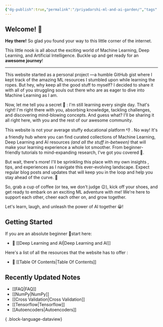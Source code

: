```yaml
---
{"dg-publish":true,"permalink":"/priyadarshi-ml-and-ai-garden/","tags":["home","guide","start","index","digital-garden","gardenEntry","gardenEntry","gardenEntry","gardenEntry","gardenEntry","gardenEntry"],"noteIcon":"2","updated":"2024-05-22T16:03:20.604+05:30"}
---
```



## Welcome! 👋

**Hey there!** So glad you found your way to this little corner of the internet.  
  
This little nook is all about the exciting world of Machine Learning, Deep Learning, and Artificial Intelligence. Buckle up and get ready for an **awesome journey**!

---

This website started as a personal project —a humble GitHub gist where I kept track of the amazing ML resources I stumbled upon while learning the ropes. But hey, why keep all the good stuff to myself? I decided to share it with all of you struggling souls out there who are as eager to dive into Machine Learning as I am.

Now, let me tell you a secret 🤫 : I'm still learning every single day. That's right! I'm right there with you, absorbing knowledge, tackling challenges, and discovering mind-blowing concepts. And guess what? I'll be sharing it all right here, with you and the rest of our awesome community.

This website is not your average stuffy educational platform 👎 . No way! It's a friendly hub where you can find curated collections of Machine Learning, Deep Learning and AI resources *(and all the stuff in-between)* that will make your learning experience a whole lot smoother. From beginner-friendly tutorials to mind-expanding research, I've got you covered 👊.
  
But wait, there's more! I'll be sprinkling this place with my own insights , tips, and experiences as I navigate this ever-evolving landscape. Expect regular blog posts and updates that will keep you in the loop and help you stay ahead of the curve. 💪
  
So, grab a cup of coffee (or tea, we don't judge 😉), kick off your shoes, and get ready to embark on an exciting ML adventure with me! We're here to support each other, cheer each other on, and grow together.

Let's learn, laugh, and unleash the power of AI together 😀!

## Getting Started

If you are an absolute beginner 👼start here:

- 🤖 [[Deep Learning and AI\|Deep Learning and AI]]

Here's a list  of all the resources that the website has to offer :

- 📑 [[Table Of Contents\|Table Of Contents]]

## Recently Updated Notes

- [[FAQ\|FAQ]]
- [[NumPy\|NumPy]]
- [[Cross Validation\|Cross Validation]]
- [[Tensorflow\|Tensorflow]]
- [[Autoencoders\|Autoencoders]]

{ .block-language-dataview}
